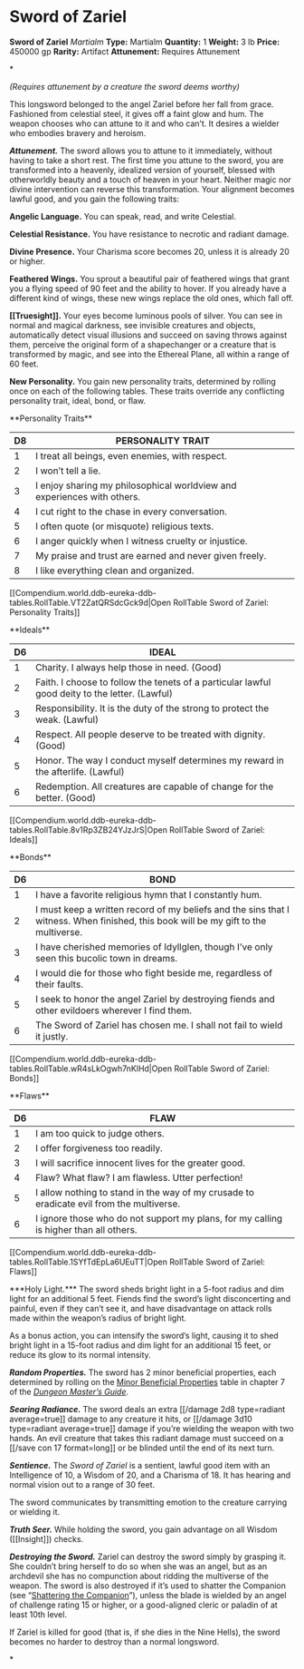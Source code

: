 # Sword of Zariel

**Sword of Zariel**
_Martialm_
**Type:** Martialm
**Quantity:** 1
**Weight:** 3 lb
**Price:** 450000 gp
**Rarity:** Artifact
**Attunement:** Requires Attunement

*<div class="item-attunement"><i>(Requires attunement by a creature the sword deems worthy)</i><p>This longsword belonged to the angel Zariel before her fall from grace. Fashioned from celestial steel, it gives off a faint glow and hum. The weapon chooses who can attune to it and who can’t. It desires a wielder who embodies bravery and heroism.

***Attunement.*** The sword allows you to attune to it immediately, without having to take a short rest. The first time you attune to the sword, you are transformed into a heavenly, idealized version of yourself, blessed with otherworldly beauty and a touch of heaven in your heart. Neither magic nor divine intervention can reverse this transformation. Your alignment becomes lawful good, and you gain the following traits:

**Angelic Language.** You can speak, read, and write Celestial.

**Celestial Resistance.** You have resistance to necrotic and radiant damage.

**Divine Presence.** Your Charisma score becomes 20, unless it is already 20 or higher.

**Feathered Wings.** You sprout a beautiful pair of feathered wings that grant you a flying speed of 90 feet and the ability to hover. If you already have a different kind of wings, these new wings replace the old ones, which fall off.

**[[Truesight]].** Your eyes become luminous pools of silver. You can see in normal and magical darkness, see invisible creatures and objects, automatically detect visual illusions and succeed on saving throws against them, perceive the original form of a shapechanger or a creature that is transformed by magic, and see into the Ethereal Plane, all within a range of 60 feet.

**New Personality.** You gain new personality traits, determined by rolling once on each of the following tables. These traits override any conflicting personality trait, ideal, bond, or flaw.</p>
<p class="Table-Styles_Table-Title" data-content-chunk-id="4bfc6278-f373-4095-ae63-0a422fd75674">**Personality Traits**</p>
<div class="table-overflow-wrapper" data-content-chunk-id="39d30ea7-c302-40fa-8e98-3f2b7ec9d780">
<table class="compendium-left-aligned-table" data-content-chunk-id="99ec4e1d-3206-4c22-ad86-a3443336e1ff">
<thead>
<tr>
<th>D8</th>
<th>PERSONALITY TRAIT</th>
</tr>
</thead>
<tbody>
<tr>
<td>1</td>
<td>I treat all beings, even enemies, with respect.</td>
</tr>
<tr>
<td>2</td>
<td>I won’t tell a lie.</td>
</tr>
<tr>
<td>3</td>
<td>I enjoy sharing my philosophical worldview and experiences with others.</td>
</tr>
<tr>
<td>4</td>
<td>I cut right to the chase in every conversation.</td>
</tr>
<tr>
<td>5</td>
<td>I often quote (or misquote) religious texts.</td>
</tr>
<tr>
<td>6</td>
<td>I anger quickly when I witness cruelty or injustice.</td>
</tr>
<tr>
<td>7</td>
<td>My praise and trust are earned and never given freely.</td>
</tr>
<tr>
<td>8</td>
<td>I like everything clean and organized.</td>
</tr>
</tbody>
</table><div id="table-link">[[Compendium.world.ddb-eureka-ddb-tables.RollTable.VT2ZatQRSdcGck9d|Open RollTable Sword of Zariel: Personality Traits]]
<p class="Table-Styles_Table-Title" data-content-chunk-id="38e16546-67dc-434b-b27a-05d2ea05e968">**Ideals**</p>
<div class="table-overflow-wrapper" data-content-chunk-id="2af187cd-d049-4cf9-99d2-d977b47de729">
<table class="compendium-left-aligned-table" data-content-chunk-id="3c67b372-90a5-4f52-b66f-b904b93e6c8b">
<thead>
<tr>
<th>D6</th>
<th>IDEAL</th>
</tr>
</thead>
<tbody>
<tr>
<td>1</td>
<td><span class="Sans-Serif-Character-Styles_Bold-Sans-Serif">Charity.</span> I always help those in need. (Good)</td>
</tr>
<tr>
<td>2</td>
<td><span class="Sans-Serif-Character-Styles_Bold-Sans-Serif">Faith.</span> I choose to follow the tenets of a particular lawful good deity to the letter. (Lawful)</td>
</tr>
<tr>
<td>3</td>
<td><span class="Sans-Serif-Character-Styles_Bold-Sans-Serif">Responsibility.</span> It is the duty of the strong to protect the weak. (Lawful)</td>
</tr>
<tr>
<td>4</td>
<td><span class="Sans-Serif-Character-Styles_Bold-Sans-Serif">Respect.</span> All people deserve to be treated with dignity. (Good)</td>
</tr>
<tr>
<td>5</td>
<td><span class="Sans-Serif-Character-Styles_Bold-Sans-Serif">Honor.</span> The way I conduct myself determines my reward in the afterlife. (Lawful)</td>
</tr>
<tr>
<td>6</td>
<td><span class="Sans-Serif-Character-Styles_Bold-Sans-Serif">Redemption.</span> All creatures are capable of change for the better. (Good)</td>
</tr>
</tbody>
</table><div id="table-link">[[Compendium.world.ddb-eureka-ddb-tables.RollTable.8v1Rp3ZB24YJzJrS|Open RollTable Sword of Zariel: Ideals]]
<p class="Table-Styles_Table-Title" data-content-chunk-id="29f7f0b1-d76e-488f-ae7a-29fba3d3d31c">**Bonds**</p>
<div class="table-overflow-wrapper" data-content-chunk-id="05b0b200-15bc-48d3-b690-48789ac70b1e">
<table class="compendium-left-aligned-table" data-content-chunk-id="b02fa3f5-d5e3-414b-8a42-046af05bf498">
<thead>
<tr>
<th>D6</th>
<th>BOND</th>
</tr>
</thead>
<tbody>
<tr>
<td>1</td>
<td>I have a favorite religious hymn that I constantly hum.</td>
</tr>
<tr>
<td>2</td>
<td>I must keep a written record of my beliefs and the sins that I witness. When finished, this book will be my gift to the multiverse.</td>
</tr>
<tr>
<td>3</td>
<td>I have cherished memories of Idyllglen, though I’ve only seen this bucolic town in dreams.</td>
</tr>
<tr>
<td>4</td>
<td>I would die for those who fight beside me, regardless of their faults.</td>
</tr>
<tr>
<td>5</td>
<td>I seek to honor the angel Zariel by destroying fiends and other evildoers wherever I find them.</td>
</tr>
<tr>
<td>6</td>
<td>The <span class="Sans-Serif-Character-Styles_Italic-Sans-Serif">Sword of Zariel</span> has chosen me. I shall not fail to wield it justly.</td>
</tr>
</tbody>
</table><div id="table-link">[[Compendium.world.ddb-eureka-ddb-tables.RollTable.wR4sLkOgwh7nKlHd|Open RollTable Sword of Zariel: Bonds]]
<p class="Table-Styles_Table-Title" data-content-chunk-id="1aaaba57-d077-43a1-8b82-b224fa327535">**Flaws**</p>
<div class="table-overflow-wrapper" data-content-chunk-id="a34730a9-12da-476b-94a4-951ef8ac16be">
<table class="compendium-left-aligned-table" data-content-chunk-id="1465a606-9cfb-43c4-98ef-c7f70803a944">
<thead>
<tr>
<th>D6</th>
<th>FLAW</th>
</tr>
</thead>
<tbody>
<tr>
<td>1</td>
<td>I am too quick to judge others.</td>
</tr>
<tr>
<td>2</td>
<td>I offer forgiveness too readily.</td>
</tr>
<tr>
<td>3</td>
<td>I will sacrifice innocent lives for the greater good.</td>
</tr>
<tr>
<td>4</td>
<td>Flaw? What flaw? I am flawless. Utter perfection!</td>
</tr>
<tr>
<td>5</td>
<td>I allow nothing to stand in the way of my crusade to eradicate evil from the multiverse.</td>
</tr>
<tr>
<td>6</td>
<td>I ignore those who do not support my plans, for my calling is higher than all others.</td>
</tr>
</tbody>
</table><div id="table-link">[[Compendium.world.ddb-eureka-ddb-tables.RollTable.1SYfTdEpLa6UEuTT|Open RollTable Sword of Zariel: Flaws]]
<p>***Holy Light.*** The sword sheds bright light in a 5-foot radius and dim light for an additional 5 feet. Fiends find the sword’s light disconcerting and painful, even if they can’t see it, and have disadvantage on attack rolls made within the weapon’s radius of bright light.

As a bonus action, you can intensify the sword’s light, causing it to shed bright light in a 15-foot radius and dim light for an additional 15 feet, or reduce its glow to its normal intensity.

***Random Properties.*** The sword has 2 minor beneficial properties, each determined by rolling on the <a href="https://www.dndbeyond.com/sources/dmg/sentient-magic-items-artifacts#MinorBeneficialProperties">Minor Beneficial Properties</a> table in chapter 7 of the *<a href="https://www.dndbeyond.com/sources/dmg">Dungeon Master’s Guide</a>*.

***Searing Radiance.*** The sword deals an extra  [[/damage 2d8 type=radiant average=true]] damage to any creature it hits, or  [[/damage 3d10 type=radiant average=true]] damage if you’re wielding the weapon with two hands. An evil creature that takes this radiant damage must succeed on a [[/save con 17 format=long]] or be blinded until the end of its next turn.

***Sentience.*** The *Sword of Zariel* is a sentient, lawful good item with an Intelligence of 10, a Wisdom of 20, and a Charisma of 18. It has hearing and normal vision out to a range of 30 feet.

The sword communicates by transmitting emotion to the creature carrying or wielding it.

***Truth Seer.*** While holding the sword, you gain advantage on all Wisdom ([[Insight]]) checks.

***Destroying the Sword.*** Zariel can destroy the sword simply by grasping it. She couldn’t bring herself to do so when she was an angel, but as an archdevil she has no compunction about ridding the multiverse of the weapon. The sword is also destroyed if it’s used to shatter the Companion (see “<a href="https://www.dndbeyond.com/sources/bgdia/escape-from-avernus#ShatteringtheCompanion">Shattering the Companion</a>”), unless the blade is wielded by an angel of challenge rating 15 or higher, or a good-aligned cleric or paladin of at least 10th level.

If Zariel is killed for good (that is, if she dies in the Nine Hells), the sword becomes no harder to destroy than a normal longsword.</p>*